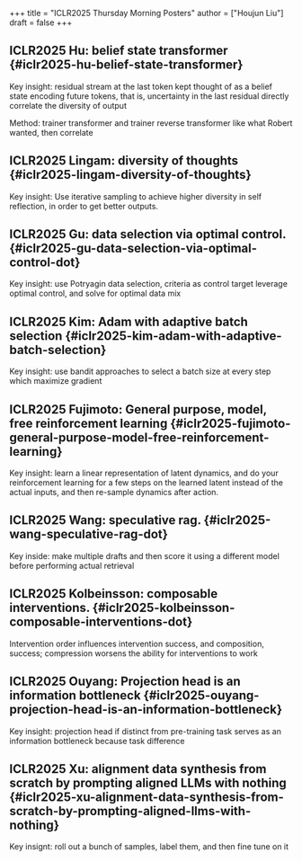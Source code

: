 +++
title = "ICLR2025 Thursday Morning Posters"
author = ["Houjun Liu"]
draft = false
+++

## ICLR2025 Hu: belief state transformer {#iclr2025-hu-belief-state-transformer}

Key insight: residual stream at the last token kept thought of as a belief state encoding future tokens, that is, uncertainty in the last residual directly correlate the diversity of output

Method: trainer transformer and trainer reverse transformer like what Robert wanted, then correlate


## ICLR2025 Lingam: diversity of thoughts {#iclr2025-lingam-diversity-of-thoughts}

Key insight: Use iterative sampling to achieve higher diversity in self reflection, in order to get better outputs.


## ICLR2025 Gu: data selection via optimal control. {#iclr2025-gu-data-selection-via-optimal-control-dot}

Key insight: use Potryagin data selection, criteria as control target leverage optimal control, and solve for optimal data mix


## ICLR2025 Kim: Adam with adaptive batch selection {#iclr2025-kim-adam-with-adaptive-batch-selection}

Key insight: use bandit approaches to select a batch size at every step which maximize gradient


## ICLR2025 Fujimoto: General purpose, model, free reinforcement learning {#iclr2025-fujimoto-general-purpose-model-free-reinforcement-learning}

Key insight: learn a linear representation of latent dynamics, and do your reinforcement learning for a few steps on the learned latent instead of the actual inputs, and then re-sample dynamics after action.


## ICLR2025 Wang: speculative rag. {#iclr2025-wang-speculative-rag-dot}

Key inside: make multiple drafts and then score it using a different model before performing actual retrieval


## ICLR2025 Kolbeinsson: composable interventions. {#iclr2025-kolbeinsson-composable-interventions-dot}

Intervention order influences intervention success, and composition, success; compression worsens the ability for interventions to work


## ICLR2025 Ouyang: Projection head is an information bottleneck {#iclr2025-ouyang-projection-head-is-an-information-bottleneck}

Key insight: projection head if distinct from pre-training task serves as an information bottleneck because task difference


## ICLR2025 Xu: alignment data synthesis from scratch by prompting  aligned LLMs with nothing {#iclr2025-xu-alignment-data-synthesis-from-scratch-by-prompting-aligned-llms-with-nothing}

Key insignt: roll out a bunch of samples, label them, and then fine tune on it
